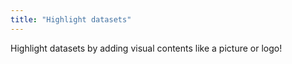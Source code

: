 ```yaml
---
title: "Highlight datasets"
---
```


Highlight datasets by adding visual contents like a picture or logo!
